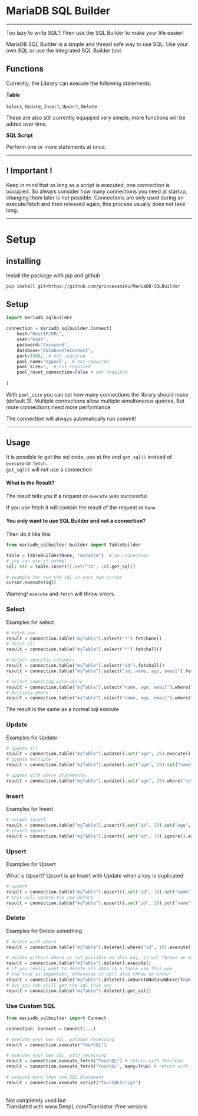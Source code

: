 # MariaDB SQL Builder

-----

Too lazy to write SQL? Then use the SQL Builder to make your life easier!

MariaDB SQL Builder is a simple and thread safe way to use SQL.
Use your own SQL or use the integrated SQL Builder tool.

## Functions

Currently, the Library can execute the following statements:

**Table**

`Select`, `Update`, `Insert`, `Upsert`, `Delete`

These are also still currently equipped very simple, more functions will be added over time.

**SQL Script**

Perform one or more statements at once.

----

## ! Important !
Keep in mind that as long as a script is executed, one connection is occupied. 
So always consider how many connections you need at startup, changing them later 
is not possible. Connections are only used during an execute/fetch and then released 
again, this process usually does not take long.

----
 
# Setup

## installing

Install the package with pip and github

``pip install git+https://github.com/princessmiku/MariaDB-SQLBuilder``

## Setup

````python
import mariadb_sqlbuilder

connection = mariadb_sqlbuilder.Connect(
    host="HostIP/URL",
    user="User",
    password="Password",
    database="DatabaseToConnect",
    port=3306,  # not required
    pool_name='mypool',  # not required
    pool_size=3,  # not required
    pool_reset_connection=False # not required
    
)
````

With `pool_size` you can set how many connections the library should make (default 3). 
Multiple connections allow multiple simultaneous queries. But more connections need more performance

The connection will always automatically run commit!

---

## Usage

It is possible to get the sql code, use at the end ``get_sql()`` instead of `execute` or `fetch`.<br>
``get_sql()`` will not use a connection

#### What is the Result?
The result tells you if a request or ``execute`` was successful.

If you use fetch it will contain the result of the request or ``None`` 

#### You only want to use SQL Builder and not a connection?

Then do it like this

````python
from mariadb_sqlbuilder.builder import TableBuilder

table = TableBuilder(None, "myTable")  # no connection
# you can use it normal
sql: str = table.insert().set("id", 10).get_sql()

# example for run the sql in your own cursor
cursor.execute(sql)
````

Warning! `execute` and `fetch` will throw errors. 


### Select

Examples for select

```python
# fetch one
result = connection.table("myTable").select("*").fetchone()
# fetch all
result = connection.table("myTable").select("*").fetchall()

# Select specific column/s
result = connection.table("myTable").select("id").fetchall()
result = connection.table("myTable").select("id, name, age, email").fetchall()

# Select something with where
result = connection.table("myTable").select("name, age, email").where("age", 25).fetchall()
# Multiple where
result = connection.table("myTable").select("name, age, email").where("age", 25).where("name", "Helgo").fetchall()
```

The result is the same as a normal sql execute

### Update

Examples for Update

```python
# update all
result = connection.table("myTable").update().set("age", 25).execute()
# update multiple
result = connection.table("myTable").update().set("age", 25).set("name", "Helgo").execute()

# update with where statements
result = connection.table("myTable").update().set("age", 25).where("id", 10).execute()

```

### Insert

Examples for Insert

```python
# normal insert
result = connection.table("myTable").insert().set("id", 10).set("age", 25).set("Name", "Helgo").execute()
# insert ignore
result = connection.table("myTable").insert().set("id", 10).ignore().execute()

```

### Upsert

Examples for Upsert

What is Upsert? Upsert is an Insert with Update when a key is duplicated

```python
# upsert
result = connection.table("myTable").upsert().set("id", 10).set("name", "Helgo").execute()
# this will update the row before
result = connection.table("myTable").upsert().set("id", 10).set("name", "Helgo the Hero").execute()
```

### Delete

Examples for Delete something

```python
# delete with where
result = connection.table("myTable").delete().where("id", 10).execute()

# delete without where is not possible on this way, it wil throws an error
result = connection.table("myTable").delete().execute()
# if you really want to delete all data in a table use this way
# the true is important, otherwise it will also throw an error
result = connection.table("myTable").delete().imSureImNotUseWhere(True).execute()
# but you can still get the sql this way
result = connection.table("myTable").delete().get_sql()
```

### Use Custom SQL

````python
from mariadb_sqlbuilder import Connect

connection: Connect = Connect(...)

# execute your own SQL, without receiving
result = connection.execute("YourSQL")

# execute your own SQL, with receiving
result = connection.execute_fetch("YourSQL") # return with fetchOne
result = connection.execute_fetch("YourSQL", many=True) # return with fetchMany

# execute more than one SQL Statement
result = connection.execute_script("YourSQLScript")

````

<br>
Not completely used but <br>
Translated with www.DeepL.com/Translator (free version)